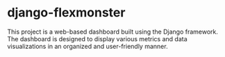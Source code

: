 # django-flexmonster
This project is a web-based dashboard built using the Django framework. The dashboard is designed to display various metrics and data visualizations in an organized and user-friendly manner.
